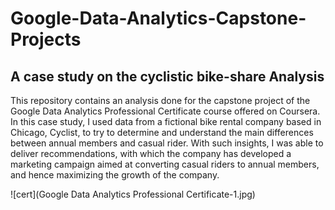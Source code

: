 # Google-Data-Analytics-Capstone-Projects

## A case study on the cyclistic bike-share Analysis
This repository contains an analysis done for the capstone project of the Google Data Analytics Professional Certificate course offered on Coursera. In this case study, I used data from a fictional bike rental company based in Chicago, Cyclist, to try to determine and understand the main differences between annual members and casual rider. With such insights, I was able to deliver recommendations, with which the company has developed a marketing campaign aimed at converting casual riders to annual members, and hence maximizing the growth of the company.

![cert](Google Data Analytics Professional Certificate-1.jpg)


